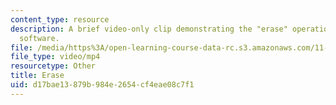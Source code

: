 ```yaml
---
content_type: resource
description: A brief video-only clip demonstrating the "erase" operation in ArcGIS
  software.
file: /media/https%3A/open-learning-course-data-rc.s3.amazonaws.com/11-205-introduction-to-spatial-analysis-fall-2019/d17bae13879b984e2654cf4eae08c7f1_MIT11_205F19_erase.mp4
file_type: video/mp4
resourcetype: Other
title: Erase
uid: d17bae13-879b-984e-2654-cf4eae08c7f1
---
```

